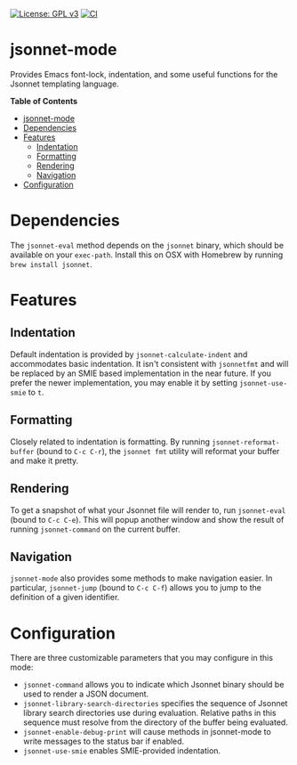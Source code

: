[![License: GPL v3](https://img.shields.io/badge/License-GPL%20v3-blue.svg)](https://www.gnu.org/licenses/gpl-3.0)
[![CI](https://github.com/tminor/jsonnet-mode/workflows/CI/badge.svg)](https://github.com/tminor/jsonnet-mode/actions?query=workflow%3A%22CI%22+branch%3Amaster)

# jsonnet-mode

Provides Emacs font-lock, indentation, and some useful functions for the Jsonnet templating language.

<!-- markdown-toc start - Don't edit this section. Run M-x markdown-toc-generate-toc again -->
**Table of Contents**

- [jsonnet-mode](#jsonnet-mode)
- [Dependencies](#dependencies)
- [Features](#features)
    - [Indentation](#indentation)
    - [Formatting](#formatting)
    - [Rendering](#rendering)
    - [Navigation](#navigation)
- [Configuration](#configuration)

<!-- markdown-toc end -->

# Dependencies

The `jsonnet-eval` method depends on the `jsonnet` binary, which should be
available on your `exec-path`. Install this on OSX with Homebrew by running
`brew install jsonnet`.

# Features

## Indentation

Default indentation is provided by `jsonnet-calculate-indent` and
accommodates basic indentation. It isn't consistent with `jsonnetfmt`
and will be replaced by an SMIE based implementation in the near
future. If you prefer the newer implementation, you may enable it by
setting `jsonnet-use-smie` to `t`.

## Formatting

Closely related to indentation is formatting. By running
`jsonnet-reformat-buffer` (bound to `C-c C-r`), the `jsonnet fmt` utility will
reformat your buffer and make it pretty.

## Rendering

To get a snapshot of what your Jsonnet file will render to, run `jsonnet-eval`
(bound to `C-c C-e`). This will popup another window and show the result of
running `jsonnet-command` on the current buffer.

## Navigation

`jsonnet-mode` also provides some methods to make navigation easier. In
particular, `jsonnet-jump` (bound to `C-c C-f`) allows you to jump to the
definition of a given identifier.

# Configuration

There are three customizable parameters that you may configure in this mode:

- `jsonnet-command` allows you to indicate which Jsonnet binary should be used to render a JSON document.
- `jsonnet-library-search-directories` specifies the sequence of Jsonnet library search directories use during evaluation.
  Relative paths in this sequence must resolve from the directory of the buffer being evaluated.
- `jsonnet-enable-debug-print` will cause methods in jsonnet-mode to write messages to the status bar if enabled.
- `jsonnet-use-smie` enables SMIE-provided indentation.
